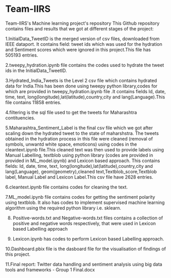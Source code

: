 # Team-IIRS
Team-IIRS's Machine learning project's repository
This Github repository contains files and results that we got at different stages of the project:

1.InitialData_TweetID is the merged version of csv files, downloaded from IEEE dataport. It contains field: tweet ids which was used for the hydration and Sentiment scores which were ignored in this project.This file has 505193 entries. 

2.tweepy_hydration.ipynb file contains the codes used to hydrate the tweet ids in the InitialData_TweetID. 

3.Hydrated_India_Tweets is the Level 2 csv file which contains hydrated data for India.This has been done using tweepy python library,codes for which are provided in tweepy_hydration.ipynb file .It contains fields Id, date, time, text, long(longitude),lat(latitude),country,city and lang(Language).This file contains 11858 entries. 

4.filtering is the sql file used to get the tweets for Maharashtra contituencies.

5.Maharashtra_Sentiment_Label is the final csv file which we got after scaling down the hydrated tweet to the state of maharshstra. The tweets obtained in the hydration process in this file were cleaned (removal of symbols, unwantd white space, emoticons) using codes in the cleantext.ipynb file.This cleaned text was then used to provide labels using Manual Labelling, textblob using python library (codes are provided in provided in ML_model.ipynb) and Lexicon based approach. This contains fields: Id, date, time, text, long(longitude),lat(latitude),country,city and lang(Language), geom(geometry),cleaned text,Textblob_score,Textblob label, Manual Label and Lexicon Label.This csv file have 2628 entries.

6.cleantext.ipynb file contains codes for cleaning the text.

7.ML_model.ipynb file contains codes for getting the sentiment polarity using textblob. It also has codes to implement supervised machine learning algorithm using the required python library i.e. sklearn.

8. Positive-words.txt and Negative-words.txt files contains a collection of positive and negative words respectively, that were used in Lexicon based Labelling approach

9. Lexicon.ipynb has codes to perform Lexicon based Labelling approach.

10.Dashboard.pbix file is the dasboard file for the visualisation of findings of this project.

11.Final report: Twitter data handling and sentiment analysis using big data tools and frameworks - Group 1 Final.docx
